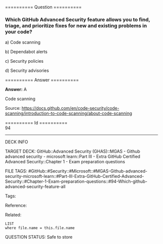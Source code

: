 ========== Question ==========  

### Which GitHub Advanced Security feature allows you to find, triage, and prioritize fixes for new and existing problems in your code?

a) Code scanning

b) Dependabot alerts

c) Security policies

d) Security advisories  

========== Answer ==========  

**Answer:** A

Code scanning

Source: https://docs.github.com/en/code-security/code-scanning/introduction-to-code-scanning/about-code-scanning

========== Id ==========  
94

---

DECK INFO

TARGET DECK: GitHub::Advanced Security (GHAS)::MGAS - Github advanced security - microsoft learn::Part III - Extra GitHub Certified Advanced Security::Chapter 1 - Exam preparation questions

FILE TAGS: #GitHub::#Security::#Microsoft::#MGAS-Github-advanced-security-microsoft-learn::#Part-III-Extra-GitHub-Certified-Advanced-Security::#Chapter-1-Exam-preparation-questions::#94-Which-github-advanced-security-feature-all

Tags:

Reference:

Related:

```dataview
LIST
where file.name = this.file.name
```

QUESTION STATUS: Safe to store
